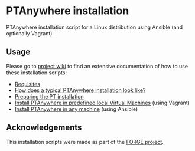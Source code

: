 # PTAnywhere installation

PTAnywhere installation script for a Linux distribution using Ansible (and optionally Vagrant).

## Usage

Please go to [project wiki](https://github.com/PTAnywhere/ptAnywhere-installation/wiki/) to find an extensive documentation of how to use these installation scripts:

 * [Requisites](https://github.com/PTAnywhere/ptAnywhere-installation/wiki/Requirements)
 * [How does a typical PTAnywhere installation look like?](https://github.com/PTAnywhere/ptAnywhere-installation/wiki/Typical-installation)
 * [Preparing the PT installation](https://github.com/PTAnywhere/ptAnywhere-installation/wiki/Preparing-the-PT-installation)
 * [Install PTAnywhere in predefined local Virtual Machines](https://github.com/PTAnywhere/ptAnywhere-installation/wiki/Install-PTAnywhere-using-Vagrant) (using Vagrant)
 * [Install PTAnywhere in any machine](https://github.com/PTAnywhere/ptAnywhere-installation/wiki/Install-PTAnywhere-using-Ansible) (using Ansible)


## Acknowledgements

This installation scripts were made as part of the [FORGE project](http://ict-forge.eu/).
